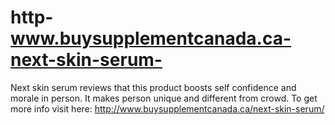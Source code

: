 # http-www.buysupplementcanada.ca-next-skin-serum-
Next skin serum reviews that this product boosts self confidence and morale in person. It makes person unique and different from crowd. To get more info visit here: http://www.buysupplementcanada.ca/next-skin-serum/
